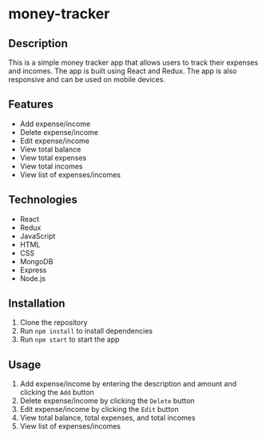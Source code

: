 # money-tracker

## Description
This is a simple money tracker app that allows users to track their expenses and incomes. The app is built using React and Redux. The app is also responsive and can be used on mobile devices.

## Features
- Add expense/income
- Delete expense/income
- Edit expense/income
- View total balance
- View total expenses
- View total incomes
- View list of expenses/incomes

## Technologies
- React
- Redux
- JavaScript
- HTML
- CSS
- MongoDB
- Express
- Node.js

## Installation
1. Clone the repository
2. Run `npm install` to install dependencies
3. Run `npm start` to start the app

## Usage
1. Add expense/income by entering the description and amount and clicking the `Add` button
2. Delete expense/income by clicking the `Delete` button
3. Edit expense/income by clicking the `Edit` button
4. View total balance, total expenses, and total incomes
5. View list of expenses/incomes